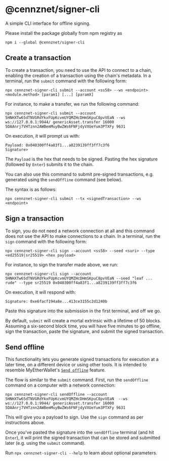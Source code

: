 # @cennznet/signer-cli

A simple CLI interface for offline signing. 

Please install the package globally from npm registry as

`npm i --global @cennznet/signer-cli`

## Create a transaction

To create a transaction, you need to use the API to connect to a chain, enabling the creation of a transaction using the chain's metadata. In a terminal, run the `submit` command with the following form:

`npx cennznet-signer-cli submit --account <ss58> --ws <endpoint> <module.method> [param1] [...] [paramX]`

For instance, to make a transfer, we run the following command:

`npx cennznet-signer-cli submit --account 5HNHXTw65dTNVGRdYkxFUpKcvmUYQMZHcDHmSKpuC8pvVEaN --ws ws://127.0.0.1:9944/ genericAsset.transfer 16000 5DAAnrj7VHTznn2AWBemMuyBwZWs6FNFjdyVXUeYum3PTXFy 9631`

On execution, it will prompt us with:

```
Payload: 0x040300ff4a83f1...a8239139ff3ff7c3f6
Signature>
```

The `Payload` is the hex that needs to be signed. Pasting the hex signature (followed by `Enter`) submits it to the chain.

You can also use this command to submit pre-signed transactions, e.g. generated using the `sendOffline` command (see below).

The syntax is as follows:

`npx cennznet-signer-cli submit --tx <signedTransaction> --ws <endpoint>`

## Sign a transaction

To sign, you do not need a network connection at all and this command does not use the API to make connections to a chain. In a terminal, run the `sign` command with the following form:

`npx cennznet-signer-cli sign --account <ss58> --seed <suri> --type <ed25519|sr25519> <hex payload>`

For instance, to sign the transfer made above, we run:

`npx cennznet-signer-cli sign --account 5HNHXTw65dTNVGRdYkxFUpKcvmUYQMZHcDHmSKpuC8pvVEaN --seed "leaf ... rude" --type sr25519 0x040300ff4a83f1...a8239139ff3ff7c3f6`

On execution, it will respond with:

```
Signature: 0xe6facf194a8e...413ce3155c2d1240b
```

Paste this signature into the submission in the first terminal, and off we go.

By default, `submit` will create a mortal extrinsic with a lifetime of 50 blocks. Assuming a six-second block time, you will have five minutes to go offline, sign the transaction, paste the signature, and submit the signed transaction.

## Send offline

This functionality lets you generate signed transactions for execution at a later time, on a different device or using other tools. It is intended to resemble MyEtherWallet's [`Send offline`](https://kb.myetherwallet.com/en/offline/offline_transaction/) feature.

The flow is similar to the `submit` command. First, run the `sendOffline` command on a computer with a network connection:

`npx cennznet-signer-cli sendOffline --account 5HNHXTw65dTNVGRdYkxFUpKcvmUYQMZHcDHmSKpuC8pvVEaN  --ws ws://127.0.0.1:9944/ genericAsset.transfer 16000 5DAAnrj7VHTznn2AWBemMuyBwZWs6FNFjdyVXUeYum3PTXFy 9631`

This will give you a payload to sign. Use the `sign` command as per instructions above.

Once you've pasted the signature into the `sendOffline` terminal (and hit `Enter`), it will print the signed transaction that can be stored and submitted later (e.g. using the `submit` command).

Run `npx cennznet-signer-cli --help` to learn about optional parameters.
